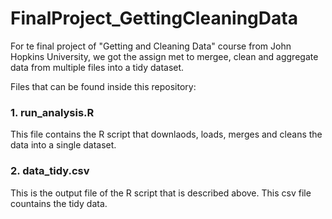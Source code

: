 # FinalProject_GettingCleaningData

For te final project of "Getting and Cleaning Data" course from John Hopkins University, we got the assign met to mergee, clean and aggregate data from multiple files into a tidy dataset.

Files that can be found inside this repository:

### 1. run_analysis.R
This file contains the R script that downlaods, loads, merges and cleans the data into a single dataset.

### 2. data_tidy.csv
This is the output file of the R script that is described above. This csv file countains the tidy data.
